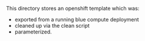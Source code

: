 This directory stores an openshift template which was:
- exported from a running blue compute deployment 
- cleaned up via the clean script
- parameterized.
